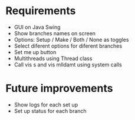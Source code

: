 # Requirements

* GUI on Java Swing
* Show branches names on screen
* Options: Setup / Make / Both / None as toggles
* Select diferent options for diferent branches
* Set me up button
* Multithreads using Thread class
* Call vis s and vis mlldamt using system calls

# Future improvements

* Show logs for each set up
* Set up status for each branch